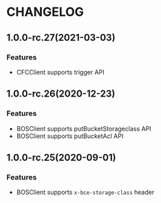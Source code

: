 # CHANGELOG

## 1.0.0-rc.27(2021-03-03)

### Features
- CFCClient supports trigger API

## 1.0.0-rc.26(2020-12-23)

### Features
- BOSClient supports putBucketStorageclass API
- BOSClient supports putBucketAcl API


## 1.0.0-rc.25(2020-09-01)

### Features
- BOSClient supports `x-bce-storage-class` header